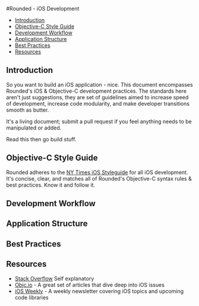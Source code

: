 #Rounded - iOS Development

- [Introduction](#introduction)
- [Objective-C Style Guide](#objective-c-style-guide)
- [Development Workflow](#development-workflow)
- [Application Structure](#application-structure)
- [Best Practices](#best-practices)
- [Resources](#resources)

## Introduction
So you want to build an iOS application - nice. This document encompasses Rounded's iOS & Objective-C development practices. The standards here aren't just suggestions, they are set of guidelines aimed to increase speed of development, increase code modularity, and make developer transitions smooth as butter.   

It's a living document; submit a pull request if you feel anything needs to be manipulated or added. 

Read this then go build stuff.

## Objective-C Style Guide
Rounded adheres to the [NY Times iOS Styleguide](https://github.com/NYTimes/objective-c-style-guide) for all iOS development. It's concise, clear, and matches all of Rounded's Objective-C syntax rules & best practices. Know it and follow it. 

## Development Workflow

## Application Structure

## Best Practices

## Resources
- [Stack Overflow](http://stackoverflow.com/questions/tagged/ios) Self explanatory
- [Objc.io](http://objc.io) - A great set of articles that dive deep into iOS issues
- [iOS Weekly](http://iosdevweekly.com/) - A weekly newsletter covering iOS topics and upcoming code libraries
